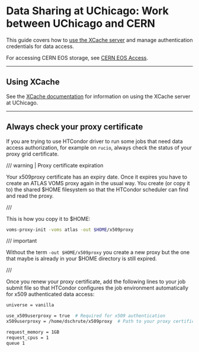 # Data Sharing at UChicago: Work between UChicago and CERN

This guide covers how to [use the XCache server](./xcache.md) and manage
authentication credentials for data access.

For accessing CERN EOS storage, see [CERN EOS Access](../computing/cern_eos.md).

---

## Using XCache

See the [XCache documentation](./xcache.md) for information on using the XCache
server at UChicago.

---

## Always check your proxy certificate

If you are trying to use HTCondor driver to run some jobs that need data access
authorization, for example on `rucio`, always check the status of your proxy
grid certificate.

/// warning | Proxy certificate expiration

Your x509proxy certificate has an expiry date. Once it expires you have to
create an ATLAS VOMS proxy again in the usual way. You create (or copy it to)
the shared $HOME filesystem so that the HTCondor scheduler can find and read the
proxy.

///

This is how you copy it to $HOME:

```bash
voms-proxy-init -voms atlas -out $HOME/x509proxy
```

/// important

Without the term `-out $HOME/x509proxy` you create a new proxy but the one that
maybe is already in your $HOME directory is still expired.

///

Once you renew your proxy certificate, add the following lines to your job
submit file so that HTCondor configures the job environment automatically for
x509 authenticated data access:

```bash
universe = vanilla

use_x509userproxy = true  # Required for x509 authentication
x509userproxy = /home/dschrute/x509proxy  # Path to your proxy certificate

request_memory = 1GB
request_cpus = 1
queue 1
```
